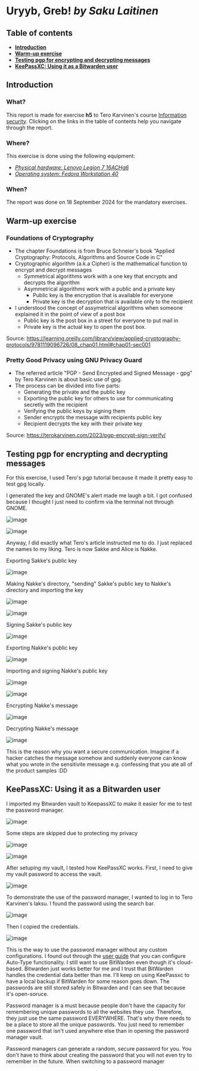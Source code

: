 # Uryyb, Greb! _by Saku Laitinen_

## Table of contents

- **[Introduction](https://github.com/KebabGarva/basic-network-security/blob/main/h5.md#introduction)**
- **[Warm-up exercise](https://github.com/KebabGarva/basic-network-security/blob/main/h5.md#warm-up-exercise)**
- **[Testing pgp for encrypting and decrypting messages](https://github.com/KebabGarva/basic-network-security/blob/main/h5.md#testing-pgp-for-encrypting-and-decrypting-messages)**
- **[KeePassXC: Using it as a Bitwarden user](https://github.com/KebabGarva/basic-network-security/blob/main/h5.md#keepassxc-using-it-as-a-bitwarden-user)**

## Introduction

### What?

This report is made for exercise **h5** to Tero Karvinen's course [Information security](https://terokarvinen.com/information-security/). Clicking on the links in the table of contents help you navigate through the report.

### Where?

This exercise is done using the following equipment:

- [*Physical hardware: Lenovo Legion 7 16ACHg6*](https://nanoreview.net/en/laptop/lenovo-legion-7-2021-amd?m=c.1_g.3_r.3_s.3)
- [*Operating system: Fedora Workstation 40*](https://fedoraproject.org/workstation/download)

### When?

The report was done on 18 September 2024 for the mandatory exercises.

## Warm-up exercise

### Foundations of Cryptography

- The chapter Foundations is from Bruce Schneier's book "Applied Cryptography: Protocols, Algorithms and Source Code in C"
- Cryptographic algorithm (a.k.a Cipher) is the mathematical function to encrypt and decrypt messages
  - Symmetrical algorithms work with a one key that encrypts and decrypts the algorithm
  - Asymmetrical algorithms work with a public and a private key
    - Public key is the encryption that is available for everyone
    - Private key is the decryption that is available only to the recipient
- I understood the concept of assymetrical algorithms when someone explained it in the point of view of a post box
  - Public key is the post box in a street for everyone to put mail in
  - Private key is the actual key to open the post box.

Source: https://learning.oreilly.com/library/view/applied-cryptography-protocols/9781119096726/08_chap01.html#chap01-sec001

### Pretty Good Privacy using GNU Privacy Guard

- The referred article "PGP - Send Encrypted and Signed Message - gpg" by Tero Karvinen is about basic use of gpg.
- The process can be divided into five parts:
  - Generating the private and the public key
  - Exporting the public key for others to use for communicating secretly with the recipient
  - Verifying the public keys by signing them
  - Sender encrypts the message with recipients public key
  - Recipient decrypts the key with their private key

Source: https://terokarvinen.com/2023/pgp-encrypt-sign-verify/

## Testing pgp for encrypting and decrypting messages

For this exercise, I used Tero's pgp tutorial because it made it pretty easy to test gpg locally.

I generated the key and GNOME's alert made me laugh a bit. I got confused because I thought I just need to confirm via the terminal not through GNOME.

![image](https://github.com/user-attachments/assets/63fc680a-6d90-49f1-8720-7410329f31e1)

![image](https://github.com/user-attachments/assets/eb0a56e1-bcdd-42c1-8cc8-bebec05eb75f)

Anyway, I did exactly what Tero's article instructed me to do. I just replaced the names to my liking. Tero is now Sakke and Alice is Nakke.

Exporting Sakke's public key

![image](https://github.com/user-attachments/assets/2860b9b8-1a24-4e93-9399-8c916d969dfc)

Making Nakke's directory, "sending" Sakke's public key to Nakke's directory and importing the key

![image](https://github.com/user-attachments/assets/2362e6b1-cb36-4ec6-92bd-0e408349e486)

![image](https://github.com/user-attachments/assets/a2cec44d-7e78-4b4d-8519-3771803792ee)

Signing Sakke's public key

![image](https://github.com/user-attachments/assets/5c9d1b83-7b48-4548-ba8f-fa159b0dcb05)

Exporting Nakke's public key

![image](https://github.com/user-attachments/assets/0c07b457-e4f2-4ae4-8ea2-5e6cba493ec5)

Importing and signing Nakke's public key 

![image](https://github.com/user-attachments/assets/2f67bf8a-3b78-461e-a538-fbe857eedee6)

![image](https://github.com/user-attachments/assets/a1a5b878-faf4-455f-9b29-04868c709964)

Encrypting Nakke's message

![image](https://github.com/user-attachments/assets/ec1b7db2-5efb-4754-885b-5d293b4dd589)

Decrypting Nakke's message

![image](https://github.com/user-attachments/assets/a8e6ee44-b057-4a61-99f2-48e481ee4b67)

This is the reason why you want a secure communication. Imagine if a hacker catches the message somehow and suddenly everyone can know what you wrote in the sensitivite message e.g. confessing that you ate all of the product samples :DD

## KeePassXC: Using it as a Bitwarden user

I imported my Bitwarden vault to KeepassXC to make it easier for me to test the password manager.

![image](https://github.com/user-attachments/assets/f601450d-3e4b-4a1e-afa0-9a62379b80af)

Some steps are skipped due to protecting my privacy

![image](https://github.com/user-attachments/assets/2aea2616-50c6-4572-b908-554eb6c9e8b4)

![image](https://github.com/user-attachments/assets/82099714-de5c-443a-bd70-27205e126f01)

After setuping my vault, I tested how KeePassXC works. First, I need to give my vault password to access the vault.

![image](https://github.com/user-attachments/assets/3a571c5a-e11b-4e7f-9b8f-b049c851c80f)

To demonstrate the use of the password manager, I wanted to log in to Tero Karvinen's laksu. I found the password using the search bar.

![image](https://github.com/user-attachments/assets/37fefee4-1c3c-4e2b-ad02-f72b6b04f4ac)

Then I copied the credentials.

![image](https://github.com/user-attachments/assets/eae890c0-77cf-4f60-80b0-a46529f5482e)

This is the way to use the password manager without any custom configurations. I found out through the [user guide](https://keepassxc.org/docs/KeePassXC_UserGuide) that you can configure Auto-Type functionality. I still want to use BitWarden even though it's cloud-based. Bitwarden just works better for me and I trust that BitWarden handles the credential data better than me. I'll keep on using KeePassxc to have a local backup if BitWarden for some reason goes down. The passwords are still stored safely in Bitwarden and I can see that because it's open-soruce.

Password manager is a must because people don't have the capacity for remembering unique passwords to all the websites they use. Therefore, they just use the same password EVERYWHERE. That's why there needs to be a place to store all the unique passwords. You just need to remember one password that isn't used anywhere else than in opening the password manager vault. 

Password managers can generate a random, secure password for you. You don't have to think about creating the password that you will not even try to remember in the future. When switching to a password manager




